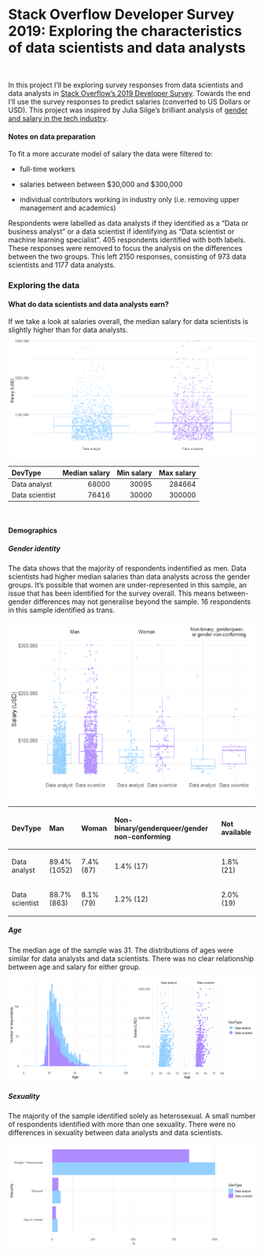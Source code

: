Stack Overflow Developer Survey 2019: Exploring the characteristics of
data scientists and data analysts
================

<br>

In this project I’ll be exploring survey responses from data scientists
and data analysts in [Stack Overflow’s 2019 Developer
Survey](https://insights.stackoverflow.com/survey/2019#overview).
Towards the end I’ll use the survey responses to predict salaries
(converted to US Dollars or USD). This project was inspired by Julia
Silge’s brilliant analysis of [gender and salary in the tech
industry](https://juliasilge.com/blog/salary-gender/).

#### Notes on data preparation

To fit a more accurate model of salary the data were filtered to:

  - full-time workers

  - salaries between between $30,000 and $300,000

  - individual contributors working in industry only (i.e. removing
    upper management and academics)

Respondents were labelled as data analysts if they identified as a “Data
or business analyst” or a data scientist if identifying as “Data
scientist or machine learning specialist”. 405 respondents identified
with both labels. These responses were removed to focus the analysis on
the differences between the two groups. This left 2150 responses,
consisting of 973 data scientists and 1177 data analysts.

### Exploring the data

#### What do data scientists and data analysts earn?

If we take a look at salaries overall, the median salary for data
scientists is slightly higher than for data analysts.
![](README_files/figure-gfm/unnamed-chunk-3-1.png)<!-- -->

| DevType        | Median salary | Min salary | Max salary |
| :------------- | ------------: | ---------: | ---------: |
| Data analyst   |         68000 |      30095 |     284664 |
| Data scientist |         76416 |      30000 |     300000 |

<br>

#### Demographics

##### Gender identity

The data shows that the majority of respondents indentified as men. Data
scientists had higher median salaries than data analysts across the
gender groups. It’s possible that women are under-represented in this
sample, an issue that has been identified for the survey overall. This
means between-gender differences may not generalise beyond the sample.
16 respondents in this sample identified as trans.

![](README_files/figure-gfm/unnamed-chunk-5-1.png)<!-- -->

<table>

<thead>

<tr>

<th style="text-align:left;">

DevType

</th>

<th style="text-align:left;">

Man

</th>

<th style="text-align:left;">

Woman

</th>

<th style="text-align:left;">

Non-binary/genderqueer/gender non-conforming

</th>

<th style="text-align:left;">

Not available

</th>

</tr>

</thead>

<tbody>

<tr>

<td style="text-align:left;">

Data analyst

</td>

<td style="text-align:left;">

89.4% (1052)

</td>

<td style="text-align:left;">

7.4% (87)

</td>

<td style="text-align:left;">

1.4% (17)

</td>

<td style="text-align:left;">

1.8% (21)

</td>

</tr>

<tr>

<td style="text-align:left;">

Data scientist

</td>

<td style="text-align:left;">

88.7% (863)

</td>

<td style="text-align:left;">

8.1% (79)

</td>

<td style="text-align:left;">

1.2% (12)

</td>

<td style="text-align:left;">

2.0% (19)

</td>

</tr>

</tbody>

</table>

##### Age

The median age of the sample was 31. The distributions of ages were
similar for data analysts and data scientists. There was no clear
relationship between age and salary for either group.

![](README_files/figure-gfm/unnamed-chunk-6-1.png)<!-- -->

##### Sexuality

The majority of the sample identified solely as heterosexual. A small
number of respondents identified with more than one sexuality. There
were no differences in sexuality between data analysts and data
scientists.

![](README_files/figure-gfm/unnamed-chunk-7-1.png)<!-- -->
